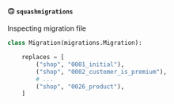 #### 🙃 `squashmigrations`

Inspecting migration file

```py
class Migration(migrations.Migration):

    replaces = [
        ("shop", "0001_initial"),
        ("shop", "0002_customer_is_premium"),
        # ...
        ("shop", "0026_product"),
    ]
```


<aside class="notes">
</aside>
